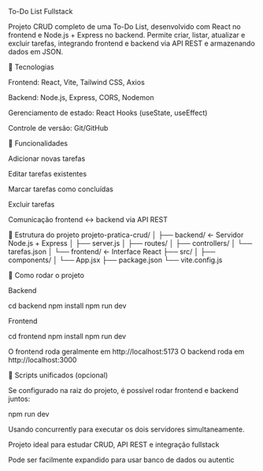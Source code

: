 To-Do List Fullstack

Projeto CRUD completo de uma To-Do List, desenvolvido com React no frontend e Node.js + Express no backend. Permite criar, listar, atualizar e excluir tarefas, integrando frontend e backend via API REST e armazenando dados em JSON.

🔹 Tecnologias

Frontend: React, Vite, Tailwind CSS, Axios

Backend: Node.js, Express, CORS, Nodemon

Gerenciamento de estado: React Hooks (useState, useEffect)

Controle de versão: Git/GitHub

🔹 Funcionalidades

Adicionar novas tarefas

Editar tarefas existentes

Marcar tarefas como concluídas

Excluir tarefas

Comunicação frontend ↔ backend via API REST

🔹 Estrutura do projeto
projeto-pratica-crud/
│
├── backend/            ← Servidor Node.js + Express
│   ├── server.js
│   ├── routes/
│   ├── controllers/
│   └── tarefas.json
│
└── frontend/           ← Interface React
    ├── src/
    │   ├── components/
    │   └── App.jsx
    ├── package.json
    └── vite.config.js

🔹 Como rodar o projeto

Backend

cd backend
npm install
npm run dev


Frontend

cd frontend
npm install
npm run dev


O frontend roda geralmente em http://localhost:5173
O backend roda em http://localhost:3000

🔹 Scripts unificados (opcional)

Se configurado na raiz do projeto, é possível rodar frontend e backend juntos:

npm run dev


Usando concurrently para executar os dois servidores simultaneamente.

Projeto ideal para estudar CRUD, API REST e integração fullstack

Pode ser facilmente expandido para usar banco de dados ou autentic
